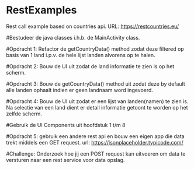 # RestExamples
Rest call example based on countries api.
URL: https://restcountries.eu/

#Bestudeer de java classes i.h.b. de MainActivity class.

#Opdracht 1: 
Refactor de  getCountryData() method zodat deze filtered op basis van 1 land i.p.v. de hele lijst landen alvorens op te halen.


#Opdracht 2:
Bouw de UI uit zodat de land informatie te zien is op het scherm.

#Opdracht 3: 
Bouw de   getCountryData() method uit zodat deze by default alle landen ophaalt indien er geen landnaam word ingevoerd.

#Opdracht 4:
Bouw de UI uit zodat er een lijst van landen(namen) te zien is.
Na selectie van een land dient er detail informatie getoont te worden op het zelfde scherm.

#Gebruik de UI Components uit hoofdstuk 1 t/m 8 

#Opdracht 5:
gebruik een andere rest api en bouw een eigen app die data trekt middels een GET request.
url: https://jsonplaceholder.typicode.com/

#Challenge:
Onderzoek hoe jij een POST request kan uitvoeren om data te versturen naar een rest service voor data opslag.
